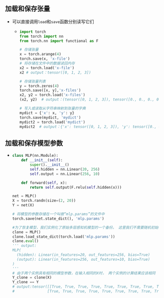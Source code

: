 ## 加载和保存张量

- 可以直接调用`load`和`save`函数分别读写它们

  - ```python
    import torch
    from torch import nn
    from torch.nn import functional as F
    
    # 存储张量
    x = torch.arange(4)
    torch.save(x, 'x-file')
    # 将存储在文件中的数据读回内存
    x2 = torch.load('x-file')
    x2 # output：tensor([0, 1, 2, 3])
    
    # 存储张量列表
    y = torch.zeros(4)
    torch.save([x, y],'x-files')
    x2, y2 = torch.load('x-files')
    (x2, y2)  # output：(tensor([0, 1, 2, 3]), tensor([0., 0., 0., 0.]))
    
    # 写入或读取从字符串映射到张量的字典
    mydict = {'x': x, 'y': y}
    torch.save(mydict, 'mydict')
    mydict2 = torch.load('mydict')
    mydict2  # output：{'x': tensor([0, 1, 2, 3]), 'y': tensor([0., 0., 0., 0.])}
    ```

## 加载和保存模型参数

- ```python
  class MLP(nn.Module):
      def __init__(self):
          super().__init__()
          self.hidden = nn.Linear(20, 256)
          self.output = nn.Linear(256, 10)
  
      def forward(self, x):
          return self.output(F.relu(self.hidden(x)))
  
  net = MLP()
  X = torch.randn(size=(2, 20))
  Y = net(X)
  
  # 将模型的参数存储在一个叫做“mlp.params”的文件中
  torch.save(net.state_dict(), 'mlp.params')
  
  #为了恢复模型，我们实例化了原始多层感知机模型的一个备份。 这里我们不需要随机初始化模型参数，而是直接读取文件中存储的参数
  clone = MLP()
  clone.load_state_dict(torch.load('mlp.params'))
  clone.eval()
  ''' output:
  MLP(
    (hidden): Linear(in_features=20, out_features=256, bias=True)
    (output): Linear(in_features=256, out_features=10, bias=True)
  )
  '''
  # 由于两个实例具有相同的模型参数，在输入相同的X时， 两个实例的计算结果应该相同
  Y_clone = clone(X)
  Y_clone == Y
  # output:tensor([[True, True, True, True, True, True, True, True, True, True],
  #               [True, True, True, True, True, True, True, True, True, True]])
  ```